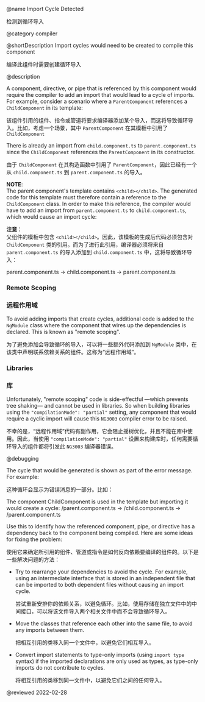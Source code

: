 @name Import Cycle Detected

检测到循环导入

@category compiler

@shortDescription Import cycles would need to be created to compile this component

编译此组件时需要创建循环导入

@description

A component, directive, or pipe that is referenced by this component would require the compiler to add an import that would lead to a cycle of imports.
For example, consider a scenario where a `ParentComponent` references a `ChildComponent` in its template:

该组件引用的组件、指令或管道将要求编译器添加某个导入，而这将导致循环导入。比如，考虑一个场景，其中 `ParentComponent` 在其模板中引用了 `ChildComponent`

<code-example header="parent.component.ts" path="errors/cyclic-imports/parent.component.ts"></code-example>

<code-example header="child.component.ts" path="errors/cyclic-imports/child.component.ts"></code-example>

There is already an import from `child.component.ts` to `parent.component.ts` since the `ChildComponent` references the `ParentComponent` in its constructor.

由于 `ChildComponent` 在其构造函数中引用了 `ParentComponent`，因此已经有一个从 `child.component.ts` 到 `parent.component.ts` 的导入。

<div class="alert is-helpful">

**NOTE**: <br />
The parent component's template contains `<child></child>`.
The generated code for this template must therefore contain a reference to the `ChildComponent` class.
In order to make this reference, the compiler would have to add an import from `parent.component.ts` to `child.component.ts`, which would cause an import cycle:

**注意**：<br />
父组件的模板中包含 `<child></child>`。因此，该模板的生成后代码必须包含对 `ChildComponent` 类的引用。而为了进行此引用，编译器必须将来自 `parent.component.ts` 的导入添加到 `child.component.ts` 中，这将导致循环导入：

<code-example format="none" language="none">

parent.component.ts -&gt; child.component.ts -&gt; parent.component.ts

</code-example>

</div>

### Remote Scoping

### 远程作用域

To avoid adding imports that create cycles, additional code is added to the `NgModule` class where the component that wires up the dependencies is declared.
This is known as "remote scoping".

为了避免添加会导致循环的导入，可以将一些额外代码添加到 `NgModule` 类中，在该类中声明联系依赖关系的组件。这称为“远程作用域”。

### Libraries

### 库

Unfortunately, "remote scoping" code is side-effectful —which prevents tree shaking— and cannot be used in libraries.
So when building libraries using the `"compilationMode": "partial"` setting, any component that would require a cyclic import will cause this `NG3003` compiler error to be raised.

不幸的是，“远程作用域”代码有副作用，它会阻止摇树优化，并且不能在库中使用。因此，当使用 `"compilationMode": "partial"` 设置来构建库时，任何需要循环导入的组件都将引发此 `NG3003` 编译器错误。

@debugging

The cycle that would be generated is shown as part of the error message.
For example:

这种循环会显示为错误消息的一部分。比如：

<code-example hideCopy="true">

The component ChildComponent is used in the template but importing it would create a cycle:
/parent.component.ts -&gt; /child.component.ts -&gt; /parent.component.ts

</code-example>

Use this to identify how the referenced component, pipe, or directive has a dependency back to the component being compiled.
Here are some ideas for fixing the problem:

使用它来确定所引用的组件、管道或指令是如何反向依赖要编译的组件的。以下是一些解决问题的方法：

* Try to rearrange your dependencies to avoid the cycle.
  For example, using an intermediate interface that is stored in an independent file that can be imported to both dependent files without causing an import cycle.

  尝试重新安排你的依赖关系，以避免循环。比如，使用存储在独立文件中的中间接口，可以将该文件导入两个相关文件中而不会导致循环导入。

* Move the classes that reference each other into the same file, to avoid any imports between them.

  把相互引用的类移入同一个文件中，以避免它们相互导入。

* Convert import statements to type-only imports \(using `import type` syntax\) if the imported declarations are only used as types, as type-only imports do not contribute to cycles.

  将相互引用的类移到同一文件中，以避免它们之间的任何导入。

@reviewed 2022-02-28
